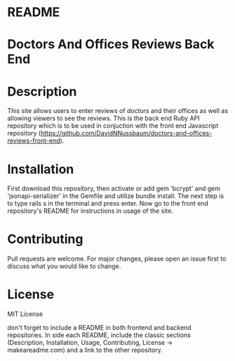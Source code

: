 # README

# Doctors And Offices Reviews Back End

# Description
This site allows users to enter reviews of doctors and their offices as well as allowing viewers to see the reviews. This is the back end Ruby API repository which is to be used in conjuction with the front end Javascript repository (https://github.com/DavidNNussbaum/doctors-and-offices-reviews-front-end). 

# Installation
First download this repository, then activate or add gem 'bcrypt' and gem 'jsonapi-serializer' in the Gemfile and utilize bundle install. The next step is to type rails s in the terminal and press enter. Now go to the front end repository's README for instructions in usage of the site.

# Contributing
Pull requests are welcome. For major changes, please open an issue first to discuss what you would like to change.

# License
MIT License




don't forget to include a README in both frontend and backend repositories. In side each README, include the classic sections (Description, Installation, Usage, Contributing, License -> makeareadme.com) and a link to the other repository. 
 
